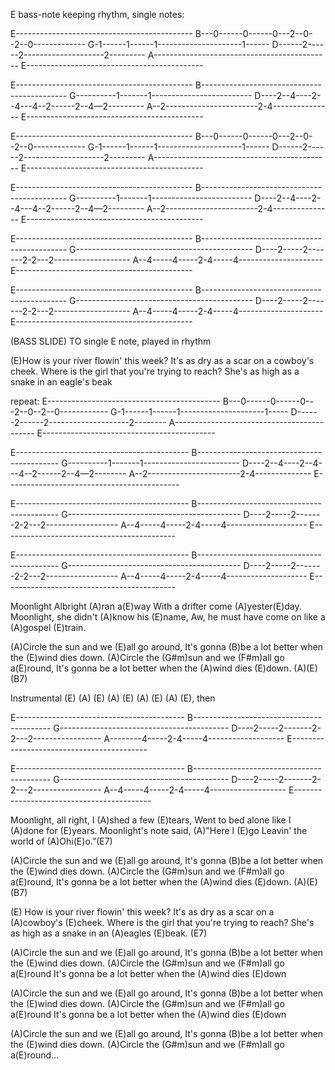 E bass-note keeping rhythm,
single notes:

E--------------------------------------------
B---0------0------0---2--0--2--0-------------
G-1------1------1---------------------1------
D------2------2--------------------2---------
A--------------------------------------------
E--------------------------------------------

E--------------------------------------------
B--------------------------------------------
G----------1-------1-------------------------
D----2--4----2--4---4--2------2--4—2---------
A--2-----------------------2-4---------------
E--------------------------------------------

E--------------------------------------------
B---0------0------0---2--0--2--0-------------
G-1------1------1---------------------1------
D------2------2--------------------2---------
A--------------------------------------------
E--------------------------------------------

E--------------------------------------------
B--------------------------------------------
G----------1-------1-------------------------
D----2--4----2--4---4--2------2--4—2---------
A--2-----------------------2-4---------------
E--------------------------------------------

E--------------------------------------------
B--------------------------------------------
G--------------------------------------------
D----2-----2-------2-2---2-------------------
A--4-----4-----2-4-----4---------------------
E--------------------------------------------

E--------------------------------------------
B--------------------------------------------
G--------------------------------------------
D----2-----2-------2-2---2-------------------
A--4-----4-----2-4-----4---------------------
E--------------------------------------------

(BASS SLIDE) TO single E note, played in rhythm

(E)How is your river flowin' this week?
It's as dry as a scar on a cowboy's cheek.
Where is the girl that you're trying to reach?
She's as high as a snake in an eagle's beak

repeat:
E-------------------------------------------
B---0------0------0---2--0--2--0------------
G-1------1------1---------------------1-----
D------2------2--------------------2--------
A-------------------------------------------
E-------------------------------------------

E-------------------------------------------
B-------------------------------------------
G----------1-------1------------------------
D----2--4----2--4---4--2------2--4—2--------
A--2-----------------------2-4--------------
E-------------------------------------------

E-------------------------------------------
B-------------------------------------------
G-------------------------------------------
D----2-----2-------2-2---2------------------
A--4-----4-----2-4-----4--------------------
E-------------------------------------------

E-------------------------------------------
B-------------------------------------------
G-------------------------------------------
D----2-----2-------2-2---2------------------
A--4-----4-----2-4-----4--------------------
E-------------------------------------------


Moonlight Albright (A)ran a(E)way
With a drifter come (A)yester(E)day.
Moonlight, she didn't (A)know his (E)name,
Aw, he must have come on like a (A)gospel (E)train.

(A)Circle the sun and we (E)all go around,
It's gonna (B)be a lot better when the (E)wind dies down.
(A)Circle the (G#m)sun and we (F#m)all go a(E)round,
It's gonna be a lot better when the (A)wind dies (E)down.
(A)(E) (B7)

Instrumental
(E)     (A) (E)     (A) (E)    (A) (E)     (A) (E), then

E------------------------------------------
B------------------------------------------
G------------------------------------------
D----2-----2-------2-2---2-----------------
A--------4-----2-4-----4-------------------
E------------------------------------------

E------------------------------------------
B------------------------------------------
G------------------------------------------
D----2-----2-------2-2---2-----------------
A--4-----4-----2-4-----4-------------------
E------------------------------------------


Moonlight, all right,
I (A)shed a few (E)tears,
Went to bed alone like I (A)done for (E)years.
Moonlight's note said, (A)"Here I (E)go
Leavin' the world of (A)Ohi(E)o.”(E7)

(A)Circle the sun and we (E)all go around,
It's gonna (B)be a lot better when the (E)wind dies down.
(A)Circle the (G#m)sun and we (F#m)all go a(E)round,
It's gonna be a lot better when the (A)wind dies (E)down.
(A)(E)(B7)

(E) How is your river flowin' this week?
It's as dry as a scar on a (A)cowboy's (E)cheek.
Where is the girl that you're trying to reach?
She's as high as a snake in an (A)eagles (E)beak.  (E7)

(A)Circle the sun and we (E)all go around,
It's gonna (B)be a lot better when the (E)wind dies down.
(A)Circle the (G#m)sun and we (F#m)all go a(E)round
It's gonna be a lot better when the (A)wind dies (E)down

(A)Circle the sun and we (E)all go around,
It's gonna (B)be a lot better when the (E)wind dies down.
(A)Circle the (G#m)sun and we (F#m)all go a(E)round
It's gonna be a lot better when the (A)wind dies (E)down

(A)Circle the sun and we (E)all go around,
It's gonna (B)be a lot better when the (E)wind dies down.
(A)Circle the (G#m)sun and we (F#m)all go a(E)round…

